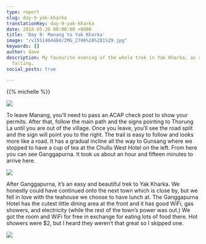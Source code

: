 ```yaml
---
type: report
slug: day-9-yak-kharka
translationKey: day-9-yak-kharka
date: 2018-05-20 00:00:00 +0000
title: 'Day 9: Manang to Yak Kharka'
image: "/v1551464484/IMG_2746%20%281%29.jpg"
keywords: []
author: dave
description: My favourite evening of the whole trek in Yak Kharka, as snow starts
  falling.
social_posts: true

---
```

{{% michelle %}}

![](https://res.cloudinary.com/wildernessprime/image/upload/w_800,dpr_auto/v1551464484/IMG_2746%20%281%29.jpg)

To leave Manang, you’ll need to pass an ACAP check post to show your permits. After that, follow the main path and the signs pointing to Thorung La until you are out of the village. Once you leave, you’ll see the road split and the sign will point you to the right. The trail is easy to follow and looks more like a road. It has a gradual incline all the way to Gunsang where we stopped to have a cup of tea at the Chullu West Hotel on the left. From here you can see Ganggapurna. It took us about an hour and fifteen minutes to arrive here.

![](https://res.cloudinary.com/wildernessprime/image/upload/w_800,dpr_auto/v1551464539/IMG_2740.jpg)

After Ganggapurna, it’s an easy and beautiful trek to Yak Kharka. We honestly could have continued onto the next town which is close by, but we fell in love with the teahouse we choose to have lunch at. The Ganggapurna Hotel has the cutest little dining area at the front and it has good WiFi, gas showers, and electricity (while the rest of the town’s power was out.) We got the room and WiFi for free in exchange for eating lots of food there. Hot showers were $2, but I heard they weren’t that great so I skipped one.

![](https://res.cloudinary.com/wildernessprime/image/upload/w_800,dpr_auto/v1551464611/IMG_2742.jpg)